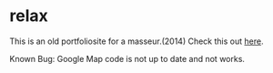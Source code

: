 # relax

This is an old portfoliosite for a masseur.(2014)
Check this out [here](https://gel00.github.io/relax/).

Known Bug: Google Map code is not up to date and not works.
